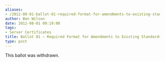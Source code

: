 ```yaml
---
aliases:
- /2012-08-01-ballot-81-required-format-for-amendments-to-existing-standards-or-requirements/
author: Ben Wilson
date: 2012-08-01 00:19:00
tags:
- Server Certificates
title: Ballot 81 – Required Format for Amendments to Existing Standards or Requirements
type: post
---
```


This ballot was withdrawn.